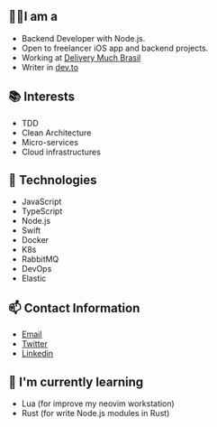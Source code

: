 ## ☝🏽I am a

- Backend Developer with Node.js.
- Open to freelancer iOS app and backend projects.
- Working at [Delivery Much Brasil](https://www.deliverymuch.com.br)
- Writer in [dev.to](https://dev.to/jonatanlima)

## 📚 Interests

- TDD
- Clean Architecture
- Micro-services
- Cloud infrastructures

## 👾 Technologies

- JavaScript
- TypeScript
- Node.js
- Swift
- Docker
- K8s
- RabbitMQ
- DevOps
- Elastic

## 📫 Contact Information

- [Email](mailto:jotanlima@gmail.com)
- [Twitter](https://twitter.com/JonatanDSLima)
- [Linkedin](https://www.linkedin.com/in/jonatan-lima-977416102)

## 🌱 I'm currently learning

- Lua (for improve my neovim workstation)
- Rust (for write Node.js modules in Rust)
